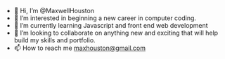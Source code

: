 - 👋 Hi, I’m @MaxwellHouston
- 👀 I’m interested in beginning a new career in computer coding.
- 🌱 I’m currently learning Javascript and front end web development
- 💞️ I’m looking to collaborate on anything new and exciting that will help build my skills and portfolio.
- 📫 How to reach me maxhouston@gmail.com

<!---
MaxwellHouston/MaxwellHouston is a ✨ special ✨ repository because its `README.md` (this file) appears on your GitHub profile.
You can click the Preview link to take a look at your changes.
--->
